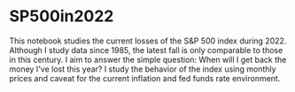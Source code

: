 # SP500in2022

This notebook studies the current losses of the S&P 500 index during 2022. Although I study data since 1985, the latest fall is only comparable to those in this century. I aim to answer the simple question: When will I get back the money I've lost this year? I study the behavior of the index using monthly prices and caveat for the current inflation and fed funds rate environment.

